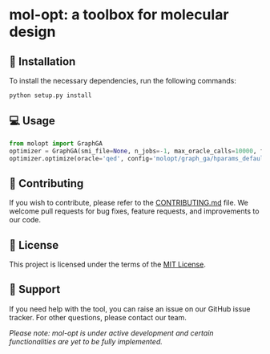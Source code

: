 # mol-opt: a toolbox for molecular design

## 🚀 Installation 
To install the necessary dependencies, run the following commands:

```
python setup.py install 
```

## 💻 Usage

```python
from molopt import GraphGA
optimizer = GraphGA(smi_file=None, n_jobs=-1, max_oracle_calls=10000, freq_log=100, output_dir = 'results', log_results=True) 
optimizer.optimize(oracle='qed', config='molopt/graph_ga/hparams_default.yaml', patience=5, seed=0)
```

## 🤝 Contributing
If you wish to contribute, please refer to the [CONTRIBUTING.md](CONTRIBUTING.md) file. We welcome pull requests for bug fixes, feature requests, and improvements to our code.


## 📜 License
This project is licensed under the terms of the [MIT License](LICENSE).


## 💼 Support
If you need help with the tool, you can raise an issue on our GitHub issue tracker. For other questions, please contact our team. 

*Please note: mol-opt is under active development and certain functionalities are yet to be fully implemented.*


